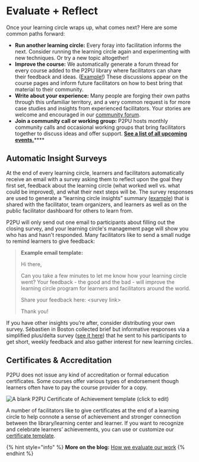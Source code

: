 # Evaluate + Reflect

Once your learning circle wraps up, what comes next? Here are some common paths forward:

* **Run another learning circle:** Every foray into facilitation informs the next. Consider running the learning circle again and experimenting with new techniques. Or try a new topic altogether!
* **Improve the course:** We automatically generate a forum thread for every course added to the P2PU library where facilitators can share their feedback and ideas. \([Example!](https://community.p2pu.org/t/3d-printing-spokane-county-library-district/4020)\) These discussions appear on the course pages and inform future facilitators on how to best bring that material to their community. 
* **Write about your experience:** Many people are forging their own paths through this unfamiliar territory, and a very common request is for more case studies and insights from experienced facilitators. Your stories are welcome and encouraged in our [community forum](https://community.p2pu.org/c/learning-circles/testimony).
* **Join a community call or working group:** P2PU hosts monthly community calls and occasional working groups that bring facilitators together to discuss ideas and offer support. [**See a list of all upcoming events.**](https://community.p2pu.org/c/community-events/)\*\*\*\*

## Automatic Insight Surveys

At the end of every learning circle, learners and facilitators automatically receive an email with a survey asking them to reflect upon the goal they first set, feedback about the learning circle \(what worked well vs. what could be improved\), and what their next steps will be. The survey responses are used to generate a “learning circle insights” summary \([example](https://learningcircles.p2pu.org/en/studygroup/923/report/)\) that is shared with the facilitator, team organizers, and learners as well as on the public facilitator dashboard for others to learn from.

P2PU will only send out one email to participants about filling out the closing survey, and your learning circle's management page will show you who has and hasn't responded. Many facilitators like to send a small nudge to remind learners to give feedback:

> **Example email template:**
>
> Hi there,
>
> Can you take a few minutes to let me know how your learning circle went? Your feedback - the good and the bad - will improve the learning circle program for learners and facilitators around the world.
>
> Share your feedback here: &lt;survey link&gt;
>
> Thank you!

If you have other insights you’re after, consider distributing your own survey. Sébastien in Boston collected brief but informative responses via a simplified plus/delta survey \([see it here](https://docs.google.com/forms/d/1ZKeESfAyr2TNLzGm2S6SjyVqtEN_wyaRBWU1xZu5Mbw/edit)\) that he sent to his participants to get short, weekly feedback and also gather interest for new learning circles.

## Certificates & Accreditation

P2PU does not issue any kind of accreditation or formal education certificates. Some courses offer various types of endorsement though learners often have to pay the course provider for a copy.  


![A blank P2PU Certificate of Achievement template \(click to edit\)](https://lh3.googleusercontent.com/vkX_MU8OOb6iE8noJ38J1yiky3YDBVx7f-7yf9P4wX-GbxdzDXttPBmwIrHKINMhoxWkFQSqgVHSYqiZthAPh6q7zs9mQhsUzD-xLrEQ1a6Sn3vt1aXGnsPAkItUNBwGAw4TrqgD)

A number of facilitators like to give certificates at the end of a learning circle to help connote a sense of achievement and stronger connection between the library/learning center and learner. If you want to recognize and celebrate learners’ achievements, you can use or customize our [certificate template](https://community.p2pu.org/t/certificate-template/2784).

{% hint style="info" %}
**More on the blog:** [How we evaluate our work](https://medium.com/@grifpeterson/how-we-evaluate-our-work-8e335eb24eed)
{% endhint %}

